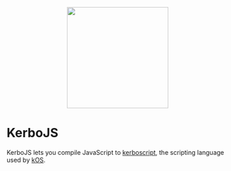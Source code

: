 <p align="center">
  <img src="https://user-images.githubusercontent.com/74550679/223689331-4a72de5d-1d9b-40dc-ae83-d63a2a6a8a5d.svg" width="230">
</p>

# KerboJS

KerboJS lets you compile JavaScript to [kerboscript](https://ksp-kos.github.io/KOS_DOC/language.html), the scripting language used by [kOS](https://ksp-kos.github.io/KOS_DOC/index.html).
